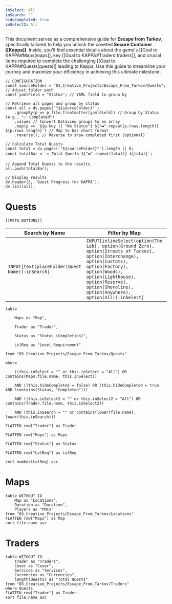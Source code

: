 ```yaml
---
inSelect: All
inSearch: ""
hideCompleted: true
inSelect2: All
---
```

This document serves as a comprehensive guide for **Escape from Tarkov**, specifically tailored to help you unlock the coveted **Secure Container [[Kappa]]**. Inside, you'll find essential details about the game's [[Goal to KAPPA#Maps|maps]], key [[Goal to KAPPA#Traders|traders]], and crucial items required to complete the challenging [[Goal to KAPPA#Quests|quests]] leading to Kappa. Use this guide to streamline your journey and maximize your efficiency in achieving this ultimate milestone.
```dataviewjs
// CONFIGURATION
const sourceFolder = "03_Creative_Projects/Escape_From_Tarkov/Quests"; // Adjust folder path
const yamlField = "Status"; // YAML field to group by

// Retrieve all pages and group by status
const all = dv.pages(`"${sourceFolder}"`)
    .groupBy(p => p.file.frontmatter[yamlField]) // Group by Status (e.g., "✅ Completed")
    .values // Convert Dataview groups to an array
    .map(p => `${p.key || "No Status"} ${"▬".repeat(p.rows.length)} ${p.rows.length}`) // Map to bar chart format
    .reverse(); // Reverse to show completed first (optional)

// Calculate Total Quests
const total = dv.pages(`"${sourceFolder}"`).length || 0;
const totalBar = `⭐ Total Quests ${"▬".repeat(total)} ${total}`;

// Append Total Quests to the results
all.push(totalBar);

// Display results
dv.header(3, `Quest Progress for KAPPA`);
dv.list(all);

```
# Quests

```meta-bind-embed
[[META_BUTTONS]]
```

| **Search by Name**                              | **Filter by Map**                                                                                                                                                                                                                                            | **Filter by Trader**                                                                                                                                                                               | **Hide Completed Quests**     |
| ----------------------------------------------- | ------------------------------------------------------------------------------------------------------------------------------------------------------------------------------------------------------------------------------------------------------------ | -------------------------------------------------------------------------------------------------------------------------------------------------------------------------------------------------- | ----------------------------- |
| `INPUT[text(placeholder(Quest Name)):inSearch]` | `INPUT[inlineSelect(option(The Lab), option(Ground Zero), option(Streets of Tarkov), option(Interchange), option(Customs), option(Factory), option(Woods), option(Lighthouse), option(Reserve), option(Shoreline), option(Anywhere), option(All)):inSelect]` | `INPUT[inlineSelect(option(Fence), option(Jaegar), option(Mechanic), option(Peacekeeper), option(Prapor), option(Ragman), option(Ref), option(Skier), option(Therapist),  option(All)):inSelect2]` | `INPUT[toggle:hideCompleted]` |

```dataview
table

    Maps as "Map",

    Trader as "Trader",

    Status as "Status (Completion)",

    LvlReq as "Level Requirement"

from "03_Creative_Projects/Escape_From_Tarkov/Quests"

where

    ((this.inSelect = "" or this.inSelect = "All") OR contains(Maps.file.name, this.inSelect))

    AND ((this.hideCompleted = false) OR (this.hideCompleted = true AND !contains(Status, "Completed")))

    AND ((this.inSelect2 = "" or this.inSelect2 = "All") OR contains(Trader.file.name, this.inSelect2))

    AND (this.inSearch = "" or contains(lower(file.name), lower(this.inSearch)))

FLATTEN row["Trader"] as Trader

FLATTEN row["Maps"] as Maps

FLATTEN row["Status"] as Status

FLATTEN row["LvlReq"] as LvlReq

sort number(LvlReq) asc
```

# Maps
```dataview
table WITHOUT ID
	Map as "Locations",
    Duration as "Duration", 
    Players as "PMCs"
from "03_Creative_Projects/Escape_From_Tarkov/Locations"
FLATTEN row["Maps"] as Map
sort file.name asc
```
# Traders
```dataview
table WITHOUT ID
	Trader as "Traders",
    Cover as "Cover", 
    Services as "Services", 
    Currencies as "Currencies", 
	length(Quests) as "Total Quests"
from "03_Creative_Projects/Escape_From_Tarkov/Traders"
where Quests
FLATTEN row["Trader"] as Trader
sort file.name asc
```



